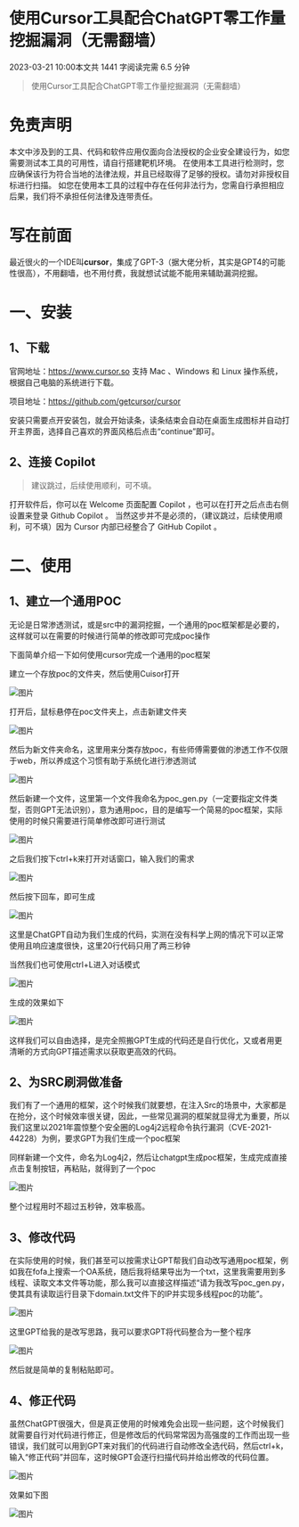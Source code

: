 # 使用Cursor工具配合ChatGPT零工作量挖掘漏洞（无需翻墙）

2023-03-21 10:00本文共 1441 字阅读完需 6.5 分钟

> 使用Cursor工具配合ChatGPT零工作量挖掘漏洞（无需翻墙）



# 免责声明

本文中涉及到的工具、代码和软件应用仅面向合法授权的企业安全建设行为，如您需要测试本工具的可用性，请自行搭建靶机环境。
在使用本工具进行检测时，您应确保该行为符合当地的法律法规，并且已经取得了足够的授权。请勿对非授权目标进行扫描。
如您在使用本工具的过程中存在任何非法行为，您需自行承担相应后果，我们将不承担任何法律及连带责任。

# 写在前面

最近很火的一个IDE叫**cursor**，集成了GPT-3（据大佬分析，其实是GPT4的可能性很高），不用翻墙，也不用付费，我就想试试能不能用来辅助漏洞挖掘。

# 一、安装

## 1、下载

官网地址：https://www.cursor.so 支持 Mac 、Windows 和 Linux 操作系统，根据自己电脑的系统进行下载。

项目地址：https://github.com/getcursor/cursor

安装只需要点开安装包，就会开始读条，读条结束会自动在桌面生成图标并自动打开主界面，选择自己喜欢的界面风格后点击“continue”即可。

## 2、连接 Copilot 

> 建议跳过，后续使用顺利，可不填。

打开软件后，你可以在 Welcome 页面配置 Copilot ，也可以在打开之后点击右侧设置来登录 Github Copilot 。 当然这步并不是必须的，（建议跳过，后续使用顺利，可不填）因为 Cursor 内部已经整合了 GitHub Copilot 。



# 二、使用

## 1、建立一个通用POC

无论是日常渗透测试，或是src中的漏洞挖掘，一个通用的poc框架都是必要的，这样就可以在需要的时候进行简单的修改即可完成poc操作

下面简单介绍一下如何使用cursor完成一个通用的poc框架

建立一个存放poc的文件夹，然后使用Cuisor打开

![图片](https://mmbiz.qpic.cn/mmbiz_png/Uzia3lCRCbBFicq4FTWl5ib8LYCgJQbia0fDXvm7czX2TuXAqNsb4lYviaO2bzbGFtKic77W3icWHKM9PWQxI7n8ibJR4Q/640?wx_fmt=png) 

打开后，鼠标悬停在poc文件夹上，点击新建文件夹

![图片](https://mmbiz.qpic.cn/mmbiz_png/Uzia3lCRCbBFicq4FTWl5ib8LYCgJQbia0fDUiatHlQcRVf0k8jHiaVafDmRLSCANxflpRiahSGXwa1HxJlrZBIGkOAbA/640?wx_fmt=png) 

然后为新文件夹命名，这里用来分类存放poc，有些师傅需要做的渗透工作不仅限于web，所以养成这个习惯有助于系统化进行渗透测试

![图片](https://mmbiz.qpic.cn/mmbiz_png/Uzia3lCRCbBFicq4FTWl5ib8LYCgJQbia0fD1xnKb3EEafAcstSQsqj7m5t7VygnicFhJBk26euqhpjujvJE8CWgQiag/640?wx_fmt=png) 

然后新建一个文件，这里第一个文件我命名为poc_gen.py（一定要指定文件类型，否则GPT无法识别），意为通用poc，目的是编写一个简易的poc框架，实际使用的时候只需要进行简单修改即可进行测试

![图片](https://mmbiz.qpic.cn/mmbiz_png/Uzia3lCRCbBFicq4FTWl5ib8LYCgJQbia0fDNfkm3ibYNCG4AMlxBtPmVjpNXtziaxZEG7YwUAOibhj01s2yicwK8FtDOA/640?wx_fmt=png) 

之后我们按下ctrl+k来打开对话窗口，输入我们的需求

![图片](https://mmbiz.qpic.cn/mmbiz_png/Uzia3lCRCbBFicq4FTWl5ib8LYCgJQbia0fDlK2rLwldwwTQ01BNSicduFfa1ribGKtnToPtb9nSfOX0IT5kXibrDw7Pg/640?wx_fmt=png) 

然后按下回车，即可生成

![图片](https://mmbiz.qpic.cn/mmbiz_png/Uzia3lCRCbBFicq4FTWl5ib8LYCgJQbia0fDafYUD0aQbVic5icTI8vMSYVgPMKeibQXsx4zuHHiah8bAUqG6pbuRSmesw/640?wx_fmt=png) 

这里是ChatGPT自动为我们生成的代码，实测在没有科学上网的情况下可以正常使用且响应速度很快，这里20行代码只用了两三秒钟

当然我们也可使用ctrl+L进入对话模式

![图片](https://mmbiz.qpic.cn/mmbiz_png/Uzia3lCRCbBFicq4FTWl5ib8LYCgJQbia0fD0Sd7JicpKEE18He5A3oic12Am18VDT2eYfj6I0RMjK9D5HbsKrmX3CKQ/640?wx_fmt=png) 

生成的效果如下

![图片](https://mmbiz.qpic.cn/mmbiz_png/Uzia3lCRCbBFicq4FTWl5ib8LYCgJQbia0fDiaiatDnFWcOYb6OgSNRBGHfGQJbsVibZEVZtO39RfZzDwz7hRhqUzLzqw/640?wx_fmt=png) 

这样我们可以自由选择，是完全照搬GPT生成的代码还是自行优化，又或者用更清晰的方式向GPT描述需求以获取更高效的代码。

## 2、为SRC刷洞做准备

我们有了一个通用的框架，这个时候我们就要想，在注入Src的场景中，大家都是在抢分，这个时候效率很关键，因此，一些常见漏洞的框架就显得尤为重要，所以我们这里以2021年震惊整个安全圈的Log4j2远程命令执行漏洞（CVE-2021-44228）为例，要求GPT为我们生成一个poc框架

同样新建一个文件，命名为Log4j2，然后让chatgpt生成poc框架，生成完成直接点击复制按钮，再粘贴，就得到了一个poc

![图片](https://mmbiz.qpic.cn/mmbiz_png/Uzia3lCRCbBFicq4FTWl5ib8LYCgJQbia0fDKSFJmMLMpblSYZ9D8iaTtuYCHFFIfVRagWQNc7XwAt7NrAtw4uULNog/640?wx_fmt=png) 

整个过程用时不超过五秒钟，效率极高。

## 3、修改代码

在实际使用的时候，我们甚至可以按需求让GPT帮我们自动改写通用poc框架，例如我在fofa上搜索一个OA系统，随后我将结果导出为一个txt，这里我需要用到多线程、读取文本文件等功能，那么我可以直接这样描述“请为我改写poc_gen.py，使其具有读取运行目录下domain.txt文件下的IP并实现多线程poc的功能”。



![图片](https://mmbiz.qpic.cn/mmbiz_png/Uzia3lCRCbBFicq4FTWl5ib8LYCgJQbia0fDpKNOPwbWKe3pBvuxJWsHh6m6Z7ZDEkKvRu3cicnYNAskdnXiaPPQQoMg/640?wx_fmt=png) 

这里GPT给我的是改写思路，我可以要求GPT将代码整合为一整个程序

![图片](https://mmbiz.qpic.cn/mmbiz_png/Uzia3lCRCbBFicq4FTWl5ib8LYCgJQbia0fDQ1rjSyhsZYyFW1kuSDa6ln5Zq1ZHzzuXMEpCuXtjVnyPfQubLYnaNg/640?wx_fmt=png) 

然后就是简单的复制粘贴即可。

## 4、修正代码

虽然ChatGPT很强大，但是真正使用的时候难免会出现一些问题，这个时候我们就需要自行对代码进行修正，但是修改后的代码常常因为高强度的工作而出现一些错误，我们就可以用到GPT来对我们的代码进行自动修改全选代码，然后ctrl+k，输入“修正代码”并回车，这时候GPT会逐行扫描代码并给出修改的代码位置。

![图片](https://mmbiz.qpic.cn/mmbiz_png/Uzia3lCRCbBFicq4FTWl5ib8LYCgJQbia0fDqRKPqCz8mFwKAGMwaXQCFiaERJd9gvIibrU9VjAvQ1U8kUvCXBSDEVow/640?wx_fmt=png) 

效果如下图

![图片](https://mmbiz.qpic.cn/mmbiz_png/Uzia3lCRCbBFicq4FTWl5ib8LYCgJQbia0fDNDCJ7ZDiaRzJU7hHVgBonttFibOiaB1QFBqgD8mJqxFcrjylu7n76hIqg/640?wx_fmt=png) 

